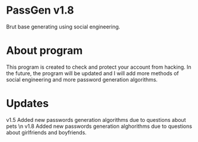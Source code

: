 # PassGen v1.8
 Brut base generating using social engineering.

# About program
 This program is created to check and protect
 your account from hacking.
 In the future, the program will
 be updated and I will add more
 methods of social engineering
 and more password generation algorithms.

# Updates
 v1.5 Added new passwords generation
 algorithms due to questions about pets \n
 v1.8 Added new passwords generation
 alghorithms due to questions about girlfriends
 and boyfriends.
